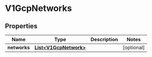 # V1GcpNetworks

## Properties
Name | Type | Description | Notes
------------ | ------------- | ------------- | -------------
**networks** | [**List&lt;V1GcpNetwork&gt;**](V1GcpNetwork.md) |  |  [optional]
